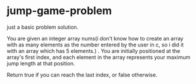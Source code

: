 # jump-game-problem
just a basic problem solution.

You are given an integer array nums(i don't know how to create an array with as many elements as the number entered by the user in c, so i did it with an array which has 5 elements.) . You are initially positioned at the array's first index, and each element in the array represents your maximum jump length at that position.

Return true if you can reach the last index, or false otherwise.
